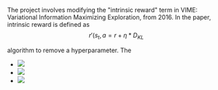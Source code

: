 The project involves modifying the "intrinsic reward" term in VIME: Variational Information Maximizing Exploration, from 2016. In the paper, intrinsic reward is defined as
$$r'(s_t,a=r+\eta*D_{KL}$$

algorithm to remove a hyperparameter. The 

- <img src="https://latex.codecogs.com/gif.latex?O_t=\text { Onset event at time bin } t " /> 
- <img src="https://latex.codecogs.com/gif.latex?s=\text { sensor reading }  " /> 
- <img src="https://latex.codecogs.com/gif.latex?P(s | O_t )=\text { Probability of a sensor reading value when sleep onset is observed at a time bin } t " />
